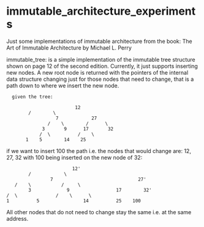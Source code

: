 # immutable_architecture_experiments
Just some implementations of immutable architecture from the book: The Art of Immutable Architecture by Michael L. Perry


immutable_tree: 
      is a simple implementation of the immutable tree structure shown on page 12 of the second edition.
      Currently, it just supports inserting new nodes. A new root node is returned with the pointers
      of the internal data structure changing just for those nodes that need to change, that is a path
      down to where we insert the new node.

      given the tree:

                             12
			/        \ 
                      7            27
                   /    \        /      \
                 3       9      17       32
                /  \          /    \
	       1    5        14    25
 
if we want to insert 100 the path i.e. the nodes that would change are: 12, 27, 32 with 100 being inserted on the new 
node of 32:

      						12'
            /            \
					7					 			27'
       /    \           /     \
			3			  9					17		  32'
    /  \              /    \      \
	1		   5 			    14			25    100 

All other nodes that do not need to change stay the same i.e. at the same address.


 


